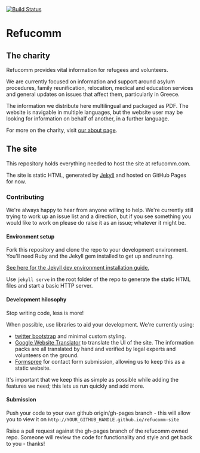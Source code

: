 [![Build Status](https://travis-ci.org/refucomm/refucomm-site.svg?branch=master)](https://travis-ci.org/refucomm/refucomm-site)

# Refucomm
## The charity
Refucomm provides vital information for refugees and volunteers.

We are currently focused on information and support around asylum procedures, family reunification, relocation, medical and education services and general updates on issues that affect them, particularly in Greece.

The information we distribute here multilingual and packaged as PDF. The website is navigable in multiple languages, but the website user may be looking for information on behalf of another, in a further language.

For more on the charity, visit [our about page](http://preview.refucomm.com/about/).

## The site
This repository holds everything needed to host the site at refucomm.com.

The site is static HTML, generated by [Jekyll](http://jekyllrb.com) and hosted on GitHub Pages for now.

### Contributing
We're always happy to hear from anyone willing to help. We're currently still trying to work up an issue list and a direction, but if you see something you would like to work on please do raise it as an issue; whatever it might be.

#### Environment setup
Fork this repository and clone the repo to your development environment. You'll need Ruby and the Jekyll gem installed to get up and running.

[See here for the Jekyll dev environment installation guide.](https://jekyllrb.com/docs/installation/)

Use `jekyll serve` in the root folder of the repo to generate the static HTML files and start a basic HTTP server.

#### Development hilosophy
Stop writing code, less is more!

When possible, use libraries to aid your development. We're currently using:

* [twitter bootstrap](http://getbootstrap.com) and minimal custom styling.
* [Google Website Translator](http://translate.google.com/manager/website) to translate the UI of the site. The information packs are all translated by hand and verified by legal experts and volunteers on the ground.
* [Formspree](http://formspree.io) for contact form submission, allowing us to keep this as a static website.

It's important that we keep this as simple as possible while adding the features we need; this lets us run quickly and add more.

#### Submission
Push your code to your own github origin/gh-pages branch - this will allow you to view it on `http://YOUR_GITHUB_HANDLE.github.io/refucomm-site`

Raise a pull request against the gh-pages branch of the refucomm owned repo. Someone will review the code for functionality and style and get back to you - thanks!

